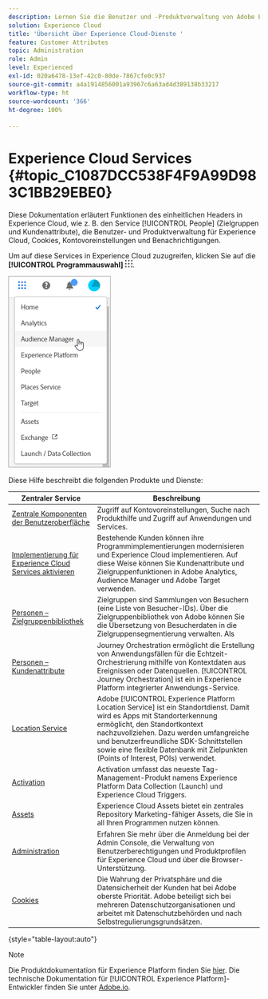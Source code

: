 ```yaml
---
description: Lernen Sie die Benutzer und -Produktverwaltung von Adobe Experience Cloud, Personen (Audiences und Kundenattribute), Journey Orchestration, Angebote, Places, Experience Platform Launch und Mobile Services kennen.
solution: Experience Cloud
title: 'Übersicht über Experience Cloud-Dienste '
feature: Customer Attributes
topic: Administration
role: Admin
level: Experienced
exl-id: 020a6478-13ef-42c0-80de-7867cfe0c937
source-git-commit: a4a1914856001a93967c6a63ad4d389138b33217
workflow-type: ht
source-wordcount: '366'
ht-degree: 100%

---
```


# Experience Cloud Services {#topic_C1087DCC538F4F9A99D983C1BB29EBE0}

Diese Dokumentation erläutert Funktionen des einheitlichen Headers in Experience Cloud, wie z. B. den Service [!UICONTROL People] (Zielgruppen und Kundenattribute), die Benutzer- und Produktverwaltung für Experience Cloud, Cookies, Kontovoreinstellungen und Benachrichtigungen.

Um auf diese Services in Experience Cloud zuzugreifen, klicken Sie auf die **[!UICONTROL Programmauswahl]**
![Services-Auswahl](assets/menu-icon.png).

![Experience Cloud Services](assets/platform-core-services.png)

Diese Hilfe beschreibt die folgenden Produkte und Dienste:

| Zentraler Service | Beschreibung |
|--- |--- |
| [Zentrale Komponenten der Benutzeroberfläche](experience-cloud.md) | Zugriff auf Kontovoreinstellungen, Suche nach Produkthilfe und Zugriff auf Anwendungen und Services. |
| [Implementierung für Experience Cloud Services aktivieren](core-services.md) | Bestehende Kunden können ihre Programmimplementierungen modernisieren und Experience Cloud implementieren. Auf diese Weise können Sie Kundenattribute und Zielgruppenfunktionen in Adobe Analytics, Audience Manager und Adobe Target verwenden. |
| [Personen – Zielgruppenbibliothek](audience-library.md) | Zielgruppen sind Sammlungen von Besuchern (eine Liste von Besucher-IDs). Über die Zielgruppenbibliothek von Adobe können Sie die Übersetzung von Besucherdaten in die Zielgruppensegmentierung verwalten. Als |
| [Personen – Kundenattribute](attributes.md) | Journey Orchestration ermöglicht die Erstellung von Anwendungsfällen für die Echtzeit-Orchestrierung mithilfe von Kontextdaten aus Ereignissen oder Datenquellen. [!UICONTROL Journey Orchestration] ist ein in Experience Platform integrierter Anwendungs-Service. |
| [Location Service](https://experienceleague.adobe.com/docs/places/using/home.html?lang=de) | Adobe [!UICONTROL Experience Platform Location Service] ist ein Standortdienst. Damit wird es Apps mit Standorterkennung ermöglicht, den Standortkontext nachzuvollziehen. Dazu werden umfangreiche und benutzerfreundliche SDK-Schnittstellen sowie eine flexible Datenbank mit Zielpunkten (Points of Interest, POIs) verwendet. |
| [Activation](activation.md) | Activation umfasst das neueste Tag-Management-Produkt namens Experience Platform Data Collection (Launch) und Experience Cloud Triggers. |
| [Assets](experience-cloud-assets.md) | Experience Cloud Assets bietet ein zentrales Repository Marketing-fähiger Assets, die Sie in all Ihren Programmen nutzen können. |
| [Administration](admin-getting-started.md) | Erfahren Sie mehr über die Anmeldung bei der Admin Console, die Verwaltung von Benutzerberechtigungen und Produktprofilen für Experience Cloud und über die Browser-Unterstützung. |
| [Cookies](cookies-privacy.md) | Die Wahrung der Privatsphäre und die Datensicherheit der Kunden hat bei Adobe oberste Priorität. Adobe beteiligt sich bei mehreren Datenschutzorganisationen und arbeitet mit Datenschutzbehörden und nach Selbstregulierungsgrundsätzen. |

{style=&quot;table-layout:auto&quot;}

>[!NOTE]
>
>Die Produktdokumentation für Experience Platform finden Sie [hier](https://experienceleague.adobe.com/docs/experience-platform/landing/home.html?lang=de). Die technische Dokumentation für [!UICONTROL Experience Platform]-Entwickler finden Sie unter [Adobe.io](https://www.adobe.io/apis/experienceplatform/home/services.html).
